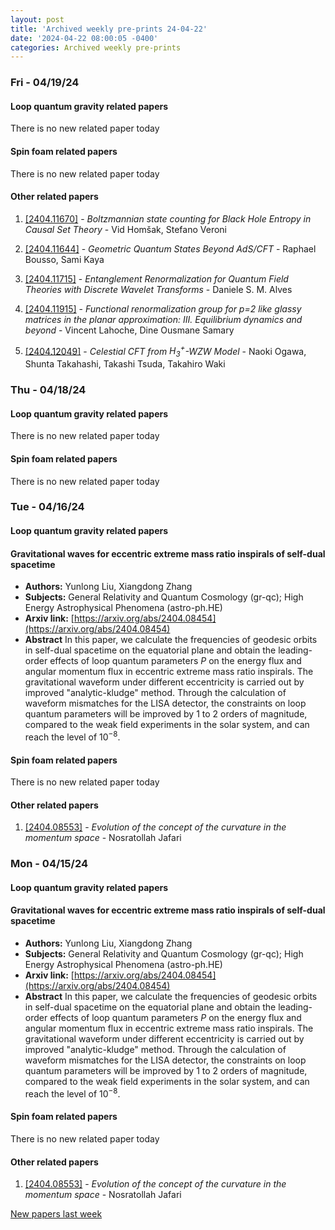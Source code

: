 ```yaml
---
layout: post
title: 'Archived weekly pre-prints 24-04-22'
date: '2024-04-22 08:00:05 -0400'
categories: Archived weekly pre-prints
---
```



### Fri - 04/19/24

#### Loop quantum gravity related papers

There is no new related paper today 

#### Spin foam related papers

There is no new related paper today 



#### Other related papers

1. [[2404.11670]](https://arxiv.org/abs/2404.11670) - *Boltzmannian state counting for Black Hole Entropy in Causal Set Theory* - Vid Homšak, Stefano Veroni

1. [[2404.11644]](https://arxiv.org/abs/2404.11644) - *Geometric Quantum States Beyond AdS/CFT* - Raphael Bousso, Sami Kaya

1. [[2404.11715]](https://arxiv.org/abs/2404.11715) - *Entanglement Renormalization for Quantum Field Theories with Discrete  Wavelet Transforms* - Daniele S. M. Alves

1. [[2404.11915]](https://arxiv.org/abs/2404.11915) - *Functional renormalization group for p=2 like glassy matrices in the  planar approximation: III. Equilibrium dynamics and beyond* - Vincent Lahoche, Dine Ousmane Samary

1. [[2404.12049]](https://arxiv.org/abs/2404.12049) - *Celestial CFT from $H_3^+$-WZW Model* - Naoki Ogawa, Shunta Takahashi, Takashi Tsuda, Takahiro Waki



### Thu - 04/18/24

#### Loop quantum gravity related papers

There is no new related paper today 

#### Spin foam related papers

There is no new related paper today 

### Tue - 04/16/24

#### Loop quantum gravity related papers

#### **Gravitational waves for eccentric extreme mass ratio inspirals of  self-dual spacetime**
 - **Authors:** Yunlong Liu, Xiangdong Zhang
 - **Subjects:** General Relativity and Quantum Cosmology (gr-qc); High Energy Astrophysical Phenomena (astro-ph.HE)
 - **Arxiv link:** [https://arxiv.org/abs/2404.08454](https://arxiv.org/abs/2404.08454)
 - **Abstract**
 In this paper, we calculate the frequencies of geodesic orbits in self-dual spacetime on the equatorial plane and obtain the leading-order effects of loop quantum parameters $P$ on the energy flux and angular momentum flux in eccentric extreme mass ratio inspirals. The gravitational waveform under different eccentricity is carried out by improved "analytic-kludge" method. Through the calculation of waveform mismatches for the LISA detector, the constraints on loop quantum parameters will be improved by 1 to 2 orders of magnitude, compared to the weak field experiments in the solar system, and can reach the level of $10^{-8}$. 

#### Spin foam related papers

There is no new related paper today 



#### Other related papers

1. [[2404.08553]](https://arxiv.org/abs/2404.08553) - *Evolution of the concept of the curvature in the momentum space* - Nosratollah Jafari



### Mon - 04/15/24

#### Loop quantum gravity related papers

#### **Gravitational waves for eccentric extreme mass ratio inspirals of  self-dual spacetime**
 - **Authors:** Yunlong Liu, Xiangdong Zhang
 - **Subjects:** General Relativity and Quantum Cosmology (gr-qc); High Energy Astrophysical Phenomena (astro-ph.HE)
 - **Arxiv link:** [https://arxiv.org/abs/2404.08454](https://arxiv.org/abs/2404.08454)
 - **Abstract**
 In this paper, we calculate the frequencies of geodesic orbits in self-dual spacetime on the equatorial plane and obtain the leading-order effects of loop quantum parameters $P$ on the energy flux and angular momentum flux in eccentric extreme mass ratio inspirals. The gravitational waveform under different eccentricity is carried out by improved "analytic-kludge" method. Through the calculation of waveform mismatches for the LISA detector, the constraints on loop quantum parameters will be improved by 1 to 2 orders of magnitude, compared to the weak field experiments in the solar system, and can reach the level of $10^{-8}$. 

#### Spin foam related papers

There is no new related paper today 



#### Other related papers

1. [[2404.08553]](https://arxiv.org/abs/2404.08553) - *Evolution of the concept of the curvature in the momentum space* - Nosratollah Jafari






[New papers last week]({{site.url}}/archived/weekly/pre-prints/2024/04/15/archived_weekly_papers.html)